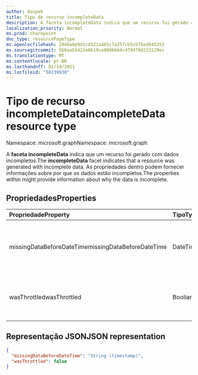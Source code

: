 ```yaml
---
author: daspek
title: Tipo de recurso incompleteData
description: A faceta incompleteData indica que um recurso foi gerado com dados incompletos.
localization_priority: Normal
ms.prod: sharepoint
doc_type: resourcePageType
ms.openlocfilehash: 20dda8e9d1cd321a465c7a257cb5cb7bed845351
ms.sourcegitcommit: 5b0aab5422e0619ce8806664c479479d223129ec
ms.translationtype: MT
ms.contentlocale: pt-BR
ms.lasthandoff: 02/14/2021
ms.locfileid: "50239930"
---
```

# <a name="incompletedata-resource-type"></a><span data-ttu-id="4eb35-103">Tipo de recurso incompleteData</span><span class="sxs-lookup"><span data-stu-id="4eb35-103">incompleteData resource type</span></span>

<span data-ttu-id="4eb35-104">Namespace: microsoft.graph</span><span class="sxs-lookup"><span data-stu-id="4eb35-104">Namespace: microsoft.graph</span></span>

<span data-ttu-id="4eb35-105">A **faceta incompleteData** indica que um recurso foi gerado com dados incompletos.</span><span class="sxs-lookup"><span data-stu-id="4eb35-105">The **incompleteData** facet indicates that a resource was generated with incomplete data.</span></span>
<span data-ttu-id="4eb35-106">As propriedades dentro podem fornecer informações sobre por que os dados estão incompletos.</span><span class="sxs-lookup"><span data-stu-id="4eb35-106">The properties within might provide information about why the data is incomplete.</span></span>

## <a name="properties"></a><span data-ttu-id="4eb35-107">Propriedades</span><span class="sxs-lookup"><span data-stu-id="4eb35-107">Properties</span></span>

| <span data-ttu-id="4eb35-108">Propriedade</span><span class="sxs-lookup"><span data-stu-id="4eb35-108">Property</span></span>                  | <span data-ttu-id="4eb35-109">Tipo</span><span class="sxs-lookup"><span data-stu-id="4eb35-109">Type</span></span>           | <span data-ttu-id="4eb35-110">Descrição</span><span class="sxs-lookup"><span data-stu-id="4eb35-110">Description</span></span>
|:--------------------------|:---------------|:--------------------------------
| <span data-ttu-id="4eb35-111">missingDataBeforeDateTime</span><span class="sxs-lookup"><span data-stu-id="4eb35-111">missingDataBeforeDateTime</span></span> | <span data-ttu-id="4eb35-112">DateTimeOffset</span><span class="sxs-lookup"><span data-stu-id="4eb35-112">DateTimeOffset</span></span> | <span data-ttu-id="4eb35-113">O serviço não tem dados de origem antes da hora especificada.</span><span class="sxs-lookup"><span data-stu-id="4eb35-113">The service does not have source data before the specified time.</span></span>
| <span data-ttu-id="4eb35-114">wasThrottled</span><span class="sxs-lookup"><span data-stu-id="4eb35-114">wasThrottled</span></span>              | <span data-ttu-id="4eb35-115">Booliano</span><span class="sxs-lookup"><span data-stu-id="4eb35-115">Boolean</span></span>        | <span data-ttu-id="4eb35-116">Alguns dados não foram registrados devido a atividade excessiva.</span><span class="sxs-lookup"><span data-stu-id="4eb35-116">Some data was not recorded due to excessive activity.</span></span>

## <a name="json-representation"></a><span data-ttu-id="4eb35-117">Representação JSON</span><span class="sxs-lookup"><span data-stu-id="4eb35-117">JSON representation</span></span>

<!-- { "blockType": "resource", "@type": "microsoft.graph.incompleteData" } -->

```json
{
  "missingDataBeforeDateTime": "String (timestamp)",
  "wasThrottled": false
}
```

<!--
{
  "type": "#page.annotation",
  "section": "documentation",
  "tocPath": "Facets/incompleteData",
  "suppressions": []
}
-->

